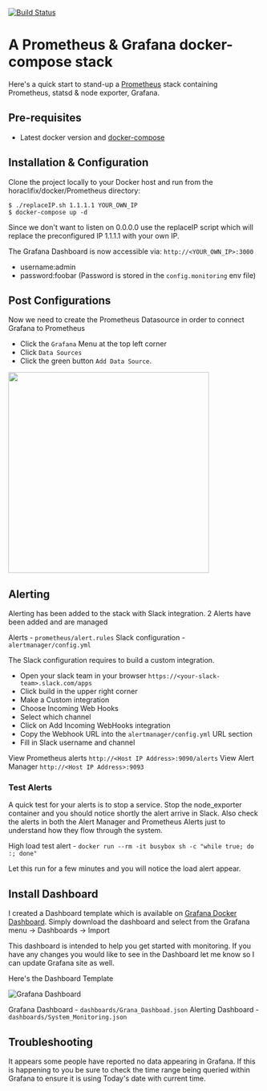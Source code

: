 [![Build Status](https://travis-ci.org/vegasbrianc/prometheus.svg?branch=version-2)](https://travis-ci.org/vegasbrianc/prometheus)

# A Prometheus & Grafana docker-compose stack

Here's a quick start to stand-up a [Prometheus](http://prometheus.io/) stack containing Prometheus, statsd & node exporter, Grafana.

## Pre-requisites
* Latest docker version and [docker-compose](https://docs.docker.com/compose/install/)

## Installation & Configuration
Clone the project locally to your Docker host and run from the horaclifix/docker/Prometheus directory:

	$ ./replaceIP.sh 1.1.1.1 YOUR_OWN_IP
    $ docker-compose up -d


Since we don't want to listen on 0.0.0.0 use the replaceIP script which will replace the preconfigured IP 1.1.1.1 with your own IP.

The Grafana Dashboard is now accessible via: `http://<YOUR_OWN_IP>:3000`

* username:admin
* password:foobar (Password is stored in the `config.monitoring` env file)

## Post Configurations
Now we need to create the Prometheus Datasource in order to connect Grafana to Prometheus 
* Click the `Grafana` Menu at the top left corner
* Click `Data Sources`
* Click the green button `Add Data Source`.

<img src="https://github.com/vegasbrianc/prometheus/blob/version-2/images/Add_Data_Source.png" width="400" heighth="400">

## Alerting
Alerting has been added to the stack with Slack integration. 2 Alerts have been added and are managed 

Alerts              - `prometheus/alert.rules`
Slack configuration - `alertmanager/config.yml`

The Slack configuration requires to build a custom integration.
* Open your slack team in your browser `https://<your-slack-team>.slack.com/apps`
* Click build in the upper right corner
* Make a Custom integration
* Choose Incoming Web Hooks
* Select which channel
* Click on Add Incoming WebHooks integration
* Copy the Webhook URL into the `alertmanager/config.yml` URL section
* Fill in Slack username and channel

View Prometheus alerts `http://<Host IP Address>:9090/alerts`
View Alert Manager `http://<Host IP Address>:9093`

### Test Alerts
A quick test for your alerts is to stop a service. Stop the node_exporter container and you should notice shortly the alert arrive in Slack. Also check the alerts in both the Alert Manager and Prometheus Alerts just to understand how they flow through the system.

High load test alert - `docker run --rm -it busybox sh -c "while true; do :; done"`

Let this run for a few minutes and you will notice the load alert appear.

## Install Dashboard
I created a Dashboard template which is available on [Grafana Docker Dashboard](https://grafana.net/dashboards/179). Simply download the dashboard and select from the Grafana menu -> Dashboards -> Import

This dashboard is intended to help you get started with monitoring. If you have any changes you would like to see in the Dashboard let me know so I can update Grafana site as well.

Here's the Dashboard Template

![Grafana Dashboard](https://github.com/vegasbrianc/prometheus/blob/version-2/images/Dashboard.png)

Grafana Dashboard - `dashboards/Grana_Dashboad.json`
Alerting Dashboard - `dashboards/System_Monitoring.json`

## Troubleshooting
It appears some people have reported no data appearing in Grafana. If this is happening to you be sure to check the time range being queried within Grafana to ensure it is using Today's date with current time.
